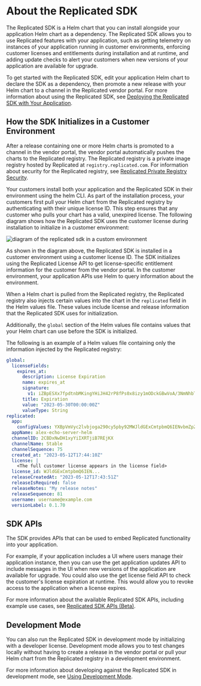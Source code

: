 # About the Replicated SDK

The Replicated SDK is a Helm chart that you can install alongside your application Helm chart as a dependency. The Replicated SDK allows you to use Replicated features with your application, such as getting telemetry on instances of your application running in customer environments, enforcing customer licenses and entitlements during installation and at runtime, and adding update checks to alert your customers when new versions of your application are available for upgrade.

To get started with the Replicated SDK, edit your application Helm chart to declare the SDK as a dependency, then promote a new release with your Helm chart to a channel in the Replicated vendor portal. For more information about using the Replicated SDK, see [Deploying the Replicated SDK with Your Application](/vendor/replicated-sdk-using).

## How the SDK Initializes in a Customer Environment

After a release containing one or more Helm charts is promoted to a channel in the vendor portal, the vendor portal automatically pushes the charts to the Replicated registry. The Replicated registry is a private image registry hosted by Replicated at `registry.replicated.com`. For information about security for the Replicated registry, see [Replicated Private Registry Security](packaging-private-registry-security).

Your customers install both your application and the Replicated SDK in their environment using the helm CLI. As part of the installation process, your customers first pull your Helm chart from the Replicated registry by authenticating with their unique license ID. This step ensures that any customer who pulls your chart has a valid, unexpired license. The following diagram shows how the Replicated SDK uses the customer license during installation to initialize in a customer environment:

![diagram of the replicated sdk in a custom environment](/images/sdk-overview-diagram.png)

As shown in the diagram above, the Replicated SDK is installed in a customer environment using a customer license ID. The SDK initializes using the Replicated License API to get license-specific entitlement information for the customer from the vendor portal. In the customer environment, your application APIs use Helm to query information about the environment. 

When a Helm chart is pulled from the Replicated registry, the Replicated registry also injects certain values into the chart in the `replicated` field in the Helm values file. These values include license and release information that the Replicated SDK uses for initialization.

Additionally, the `global` section of the Helm values file contains values that your Helm chart can use before the SDK is initialized.

The following is an example of a Helm values file containing only the information injected by the Replicated registry:

```yaml
global:
  licenseFields:
    expires_at:
      description: License Expiration
      name: expires_at
      signature:
        v1: iZBpESXx7fpdtnbMKingYHiJH42rP8fPs0x8izy1mODckGBwVoA/3NmNhbTty7gbibvvmw6rbsCEFvaKBTW4zoEWKicQ9hJWKVIWsYH27HYZghvRCxxz4akUxW5/BWsX5DTwfcEAyEUSUvgCo9ba9IYchvrQSEupHzG/r5LM/dKV4aojCqIodkdB+yZKyfm4xo4e9ZWtWyQgVVmzOlIPOwUspTi0GtUK3T99r/JkPd4od8q6CdkuNKDJ9lg2h5/TQSRrJtkp7DeJT1byUkELw4t2mTXMmNK/nMMl8u/TWt1rvKrR2KOBw1i+nFG5N8sfRbfyPOYSxbhR8CkXatnVKA==
      title: Expiration
      value: "2023-05-30T00:00:00Z"
      valueType: String
replicated:
  app:
    configValues: YXBpVmVyc2lvbjoga290cy5pby92MWJldGExCmtpbmQ6IENvbmZpZ1ZhbHVlcwpzcGVjOgogIHZhbHVlczoge30=
  appName: alex-echo-server-helm
  channelID: 2CBDxNwDH1xyYiIXRTjiB7REjKX
  channelName: Stable
  channelSequence: 75
  created_at: "2023-05-12T17:44:10Z"
  license: |
    <The full customer license appears in the license field>
  license_id: WJldGExCmtpbmQ6IEN...
  releaseCreatedAt: "2023-05-12T17:43:51Z"
  releaseIsRequired: false
  releaseNotes: "My release notes"
  releaseSequence: 81
  username: username@example.com
  versionLabel: 0.1.70
```

## SDK APIs 

The SDK provides APIs that can be used to embed Replicated functionality into your application.

For example, if your application includes a UI where users manage their application instance, then you can use the get application updates API to include messages in the UI when new versions of the application are available for upgrade. You could also use the get license field API to check the customer's license expiration at runtime. This would allow you to revoke access to the application when a license expires.

For more information about the available Replicated SDK APIs, including example use cases, see [Replicated SDK APIs (Beta)](/reference/replicated-sdk-apis).

## Development Mode

You can also run the Replicated SDK in development mode by initializing with a developer license. Development mode allows you to test changes locally without having to create a release in the vendor portal or pull your Helm chart from the Replicated registry in a development environment.

For more information about developing against the Replicated SDK in development mode, see [Using Development Mode](replicated-sdk-development).